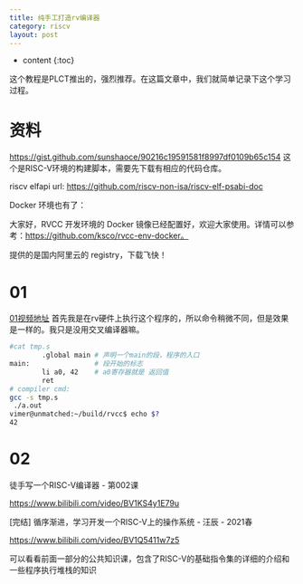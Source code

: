 ```yaml
---
title: 纯手工打造rv编译器
category: riscv
layout: post
---
```

* content
{:toc}

这个教程是PLCT推出的，强烈推荐。在这篇文章中，我们就简单记录下这个学习过程。

# 资料
https://gist.github.com/sunshaoce/90216c19591581f8997df0109b65c154 这个是RISC-V环境的构建脚本，需要先下载有相应的代码仓库。

riscv elfapi url: https://github.com/riscv-non-isa/riscv-elf-psabi-doc

Docker 环境也有了：

大家好，RVCC 开发环境的 Docker 镜像已经配置好，欢迎大家使用。详情可以参考：https://github.com/ksco/rvcc-env-docker。

提供的是国内阿里云的 registry，下载飞快！

# 01

[01视频地址](https://m.bilibili.com/video/BV1ga411u7X9)
首先我是在rv硬件上执行这个程序的，所以命令稍微不同，但是效果是一样的。我只是没用交叉编译器嘛。

```bash
#cat tmp.s
        .global main # 声明一个main的段，程序的入口
main:                # 段开始的标志 
        li a0, 42    # a0寄存器就是 返回值
        ret
# compiler cmd:
gcc -s tmp.s
 ./a.out
vimer@unmatched:~/build/rvcc$ echo $?
42
```

# 02

徒手写一个RISC-V编译器 - 第002课

https://www.bilibili.com/video/BV1KS4y1E79u

[完结] 循序渐进，学习开发一个RISC-V上的操作系统 - 汪辰 - 2021春

https://www.bilibili.com/video/BV1Q5411w7z5

可以看看前面一部分的公共知识课，包含了RISC-V的基础指令集的详细的介绍和一些程序执行堆栈的知识

